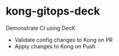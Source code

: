 # kong-gitops-deck
Demonstrate CI using DecK

- Validate config changes to Kong on PR
- Apply changes to Kong on Push
